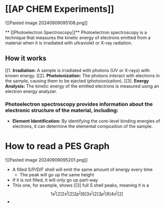 # [[AP CHEM Experiments]]
![[Pasted image 20240909095108.png]]

** [[Photoelectron Spectroscopy]]**
Photoelectron spectroscopy is a technique that measures the kinetic energy of electrons emitted from a material when it is irradiated with ultraviolet or X-ray radiation.
## How it works
[[1. **Irradiation:** A sample is irradiated with photons (UV or X-rays) with known energy.
[[2]. **Photoionization:** The photons interact with electrons in the sample, causing them to be ejected (photoionization).
[[3]. **Energy Analysis:** The kinetic energy of the emitted electrons is measured using an electron energy analyzer.
### Photoelectron spectroscopy provides information about the electronic structure of the material, including:
* **Element Identification:** By identifying the core-level binding energies of electrons, it can determine the elemental composition of the sample.

# How to read a PES Graph
![[Pasted image 20240909095201.png]]
- A filled S/P/D/F shell will emit the same amount of energy every time
	- The peak will go up the same height
- If it is not filled, it will only go up part-way
- This one, for example, shows [[3] full S shell peaks, meaning it is a $$1s^[[2] 2s^[[2] 2p^[[6] 3s^[[2] 3p^[[6] 4s^[[2]$$
- 